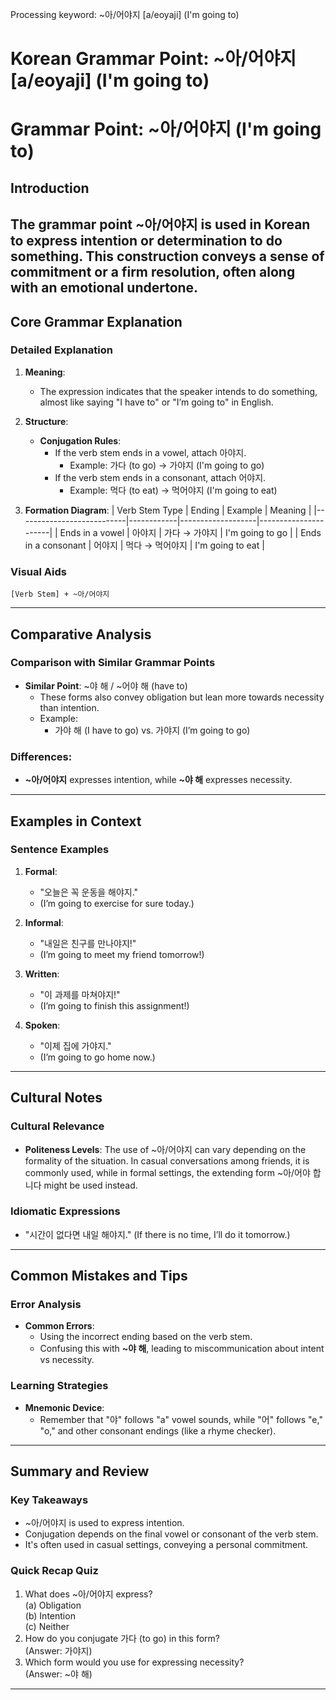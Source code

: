 Processing keyword: ~아/어야지 [a/eoyaji] (I'm going to)
# Korean Grammar Point: ~아/어야지 [a/eoyaji] (I'm going to)
# Grammar Point: ~아/어야지 (I'm going to)
## Introduction
The grammar point ~아/어야지 is used in Korean to express intention or determination to do something. This construction conveys a sense of commitment or a firm resolution, often along with an emotional undertone. 
---
## Core Grammar Explanation
### Detailed Explanation
1. **Meaning**: 
   - The expression indicates that the speaker intends to do something, almost like saying "I have to" or "I’m going to" in English.
2. **Structure**:
   - **Conjugation Rules**:
     - If the verb stem ends in a vowel, attach 아야지.
       - Example: 가다 (to go) → 가야지 (I'm going to go)
     - If the verb stem ends in a consonant, attach 어야지.
       - Example: 먹다 (to eat) → 먹어야지 (I'm going to eat)
   
3. **Formation Diagram**:
    | Verb Stem Type            | Ending     | Example          | Meaning              |
    |---------------------------|------------|-------------------|----------------------|
    | Ends in a vowel           | 아야지     | 가다 → 가야지     | I'm going to go      |
    | Ends in a consonant       | 어야지     | 먹다 → 먹어야지   | I'm going to eat     |
### Visual Aids
```plaintext
[Verb Stem] + ~아/어야지
```
---
## Comparative Analysis
### Comparison with Similar Grammar Points
- **Similar Point**: ~야 해 / ~어야 해 (have to)
    - These forms also convey obligation but lean more towards necessity than intention.
    - Example:
        - 가야 해 (I have to go) vs. 가야지 (I’m going to go)
### Differences:
- **~아/어야지** expresses intention, while **~야 해** expresses necessity.
---
## Examples in Context
### Sentence Examples
1. **Formal**: 
   - "오늘은 꼭 운동을 해야지." 
   - (I’m going to exercise for sure today.)
   
2. **Informal**:
   - "내일은 친구를 만나야지!" 
   - (I’m going to meet my friend tomorrow!)
3. **Written**:
   - "이 과제를 마쳐야지!" 
   - (I’m going to finish this assignment!)
4. **Spoken**:
   - "이제 집에 가야지." 
   - (I’m going to go home now.)
---
## Cultural Notes
### Cultural Relevance
- **Politeness Levels**: The use of ~아/어야지 can vary depending on the formality of the situation. In casual conversations among friends, it is commonly used, while in formal settings, the extending form ~아/어야 합니다 might be used instead.
  
### Idiomatic Expressions
- "시간이 없다면 내일 해야지."
  (If there is no time, I’ll do it tomorrow.)
---
## Common Mistakes and Tips
### Error Analysis
- **Common Errors**:
    - Using the incorrect ending based on the verb stem.
    - Confusing this with **~야 해**, leading to miscommunication about intent vs necessity.
### Learning Strategies
- **Mnemonic Device**: 
    - Remember that "야" follows "a" vowel sounds, while "어" follows "e," "o," and other consonant endings (like a rhyme checker).
---
## Summary and Review
### Key Takeaways
- ~아/어야지 is used to express intention.
- Conjugation depends on the final vowel or consonant of the verb stem.
- It's often used in casual settings, conveying a personal commitment.
### Quick Recap Quiz
1. What does ~아/어야지 express?  
   (a) Obligation  
   (b) Intention  
   (c) Neither  
2. How do you conjugate 가다 (to go) in this form?  
   (Answer: 가야지)
3. Which form would you use for expressing necessity?  
   (Answer: ~야 해)
---
